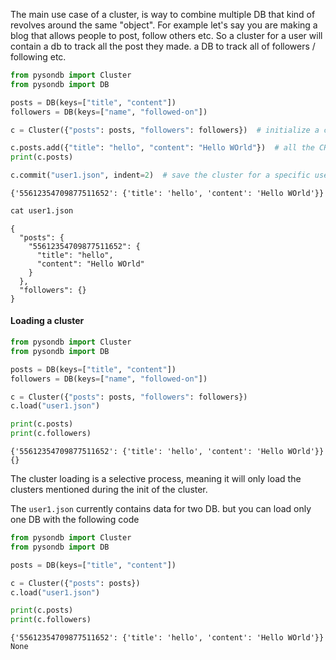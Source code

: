 The main use case of a cluster, is way to combine multiple DB that kind of revolves around the same "object".
For example let's say you are making a blog that allows people to post, follow others etc.
So a cluster for a user will contain a db to track all the post they made. a DB to track all of followers / following etc.

```python
from pysondb import Cluster
from pysondb import DB

posts = DB(keys=["title", "content"])
followers = DB(keys=["name", "followed-on"])

c = Cluster({"posts": posts, "followers": followers})  # initialize a cluster, in this case for a user

c.posts.add({"title": "hello", "content": "Hello WOrld"})  # all the CRUD methods will work in the cluster
print(c.posts)

c.commit("user1.json", indent=2)  # save the cluster for a specific user

```

    {'55612354709877511652': {'title': 'hello', 'content': 'Hello WOrld'}}

```python
cat user1.json
```

    {
      "posts": {
        "55612354709877511652": {
          "title": "hello",
          "content": "Hello WOrld"
        }
      },
      "followers": {}
    }

#### Loading a cluster

```python
from pysondb import Cluster
from pysondb import DB

posts = DB(keys=["title", "content"])
followers = DB(keys=["name", "followed-on"])

c = Cluster({"posts": posts, "followers": followers})
c.load("user1.json")

print(c.posts)
print(c.followers)
```

    {'55612354709877511652': {'title': 'hello', 'content': 'Hello WOrld'}}
    {}

The cluster loading is a selective process, meaning it will only load the clusters mentioned during the init of the cluster.

The `user1.json` currently contains data for two DB. but you can load only one DB with the following code

```python
from pysondb import Cluster
from pysondb import DB

posts = DB(keys=["title", "content"])

c = Cluster({"posts": posts})
c.load("user1.json")

print(c.posts)
print(c.followers)
```

    {'55612354709877511652': {'title': 'hello', 'content': 'Hello WOrld'}}
    None

